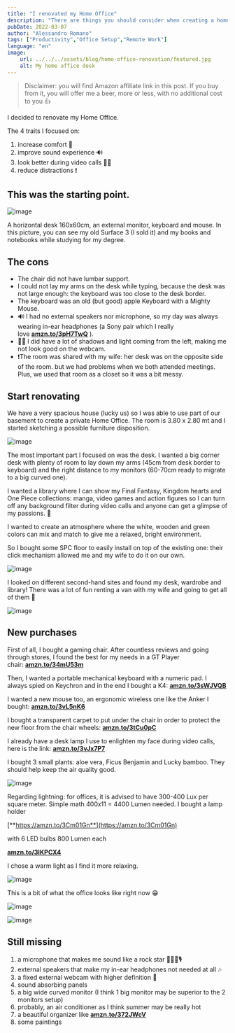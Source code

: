 ```yaml
---
title: "I renovated my Home Office"
description: "There are things you should consider when creating a home office setup for remote working. Here's what I did."
pubDate: 2022-03-07
author: "Alessandro Romano"
tags: ["Productivity","Office Setup","Remote Work"]
language: "en"
image:
    url: ../../../assets/blog/home-office-renovation/featured.jpg
    alt: My home office desk
---
```


> Disclaimer: you will find Amazon affiliate link in this post. If you buy from it, you will offer me a beer, more or less, with no additional cost to you 👍

I decided to renovate my Home Office.

The 4 traits I focused on:

1. increase comfort 💺
2. improve sound experience 🔊
3. look better during video calls 💅🏻
4. reduce distractions ❗

## This was the starting point.

![image](../../../assets/blog/home-office-renovation/starting.jpeg)

A horizontal desk 160x60cm, an external monitor, keyboard and mouse. In this picture, you can see my old Surface 3 (I sold it) and my books and notebooks while studying for my degree.

## The cons

- The chair did not have lumbar support.
- I could not lay my arms on the desk while typing, because the desk was not large enough: the keyboard was too close to the desk border.
- The keyboard was an old (but good) apple Keyboard with a Mighty Mouse.
- 🔊 I had no external speakers nor microphone, so my day was always wearing in-ear headphones (a Sony pair which I really love [**amzn.to/3pH7TwQ**](https://amzn.to/3pH7TwQ) ).
- 💅🏻 I did have a lot of shadows and light coming from the left, making me not look good on the webcam.
- ❗The room was shared with my wife: her desk was on the opposite side of the room. but we had problems when we both attended meetings. Plus, we used that room as a closet so it was a bit messy.

## Start renovating

We have a very spacious house (lucky us) so I was able to use part of our basement to create a private Home Office. The room is 3.80 x 2.80 mt and I started sketching a possible furniture disposition.

![image](../../../assets/blog/home-office-renovation/disposition.jpeg)

The most important part I focused on was the desk. I wanted a big corner desk with plenty of room to lay down my arms (45cm from desk border to keyboard) and the right distance to my monitors (60-70cm ready to migrate to a big curved one).

I wanted a library where I can show my Final Fantasy, Kingdom hearts and One Piece collections: manga, video games and action figures so I can turn off any background filter during video calls and anyone can get a glimpse of my passions. 🏯

I wanted to create an atmosphere where the white, wooden and green colors can mix and match to give me a relaxed, bright environment.

So I bought some SPC floor to easily install on top of the existing one: their click mechanism allowed me and my wife to do it on our own.

![image](../../../assets/blog/home-office-renovation/floor.jpeg)

I looked on different second-hand sites and found my desk, wardrobe and library! There was a lot of fun renting a van with my wife and going to get all of them 🚚

![image](../../../assets/blog/home-office-renovation/desk.jpeg)

## New purchases

First of all, I bought a gaming chair. After countless reviews and going through stores, I found the best for my needs in a GT Player chair: [**amzn.to/34mU53m**](https://amzn.to/34mU53m)

Then, I wanted a portable mechanical keyboard with a numeric pad. I always spied on Keychron and in the end I bought a K4: [**amzn.to/3sWJVQB**](https://amzn.to/3sWJVQB)

I wanted a new mouse too, an ergonomic wireless one like the Anker I bought: [**amzn.to/3vL5nK6**](https://amzn.to/3vL5nK6)

I bought a transparent carpet to put under the chair in order to protect the new floor from the chair wheels: [**amzn.to/3tCu0pC**](https://amzn.to/3tCu0pC)

I already have a desk lamp I use to enlighten my face during video calls, here is the link: [**amzn.to/3vJx7P7**](https://amzn.to/3vJx7P7)

I bought 3 small plants: aloe vera, Ficus Benjamin and Lucky bamboo. They should help keep the air quality good.

![image](../../../assets/blog/home-office-renovation/plants.jpeg)

Regarding lightning: for offices, it is advised to have 300-400 Lux per square meter. Simple math 400x11 = 4400 Lumen needed. I bought a lamp holder

[**https://amzn.to/3Cm01Gn**](https://amzn.to/3Cm01Gn)

 with 6 LED bulbs 800 Lumen each

[**amzn.to/3IKPCX4**](https://amzn.to/3IKPCX4)

I chose a warm light as I find it more relaxing.

![image](../../../assets/blog/home-office-renovation/light.jpeg)

This is a bit of what the office looks like right now 😁

![image](../../../assets/blog/home-office-renovation/featured.jpg)

![image](../../../assets/blog/home-office-renovation/library.jpeg)

## Still missing

1. a microphone that makes me sound like a rock star 🧑🏻‍🎤🎙️
2. external speakers that make my in-ear headphones not needed at all 🎶
3. a fixed external webcam with higher definition 📸
4. sound absorbing panels
5. a big wide curved monitor (I think 1 big monitor may be superior to the 2 monitors setup)
6. probably, an air conditioner as I think summer may be really hot
7. a beautiful organizer like [**amzn.to/372JWcV**](https://amzn.to/372JWcV)
8. some paintings
